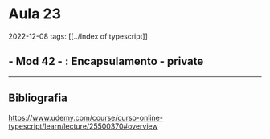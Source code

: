 # Aula 23
2022-12-08
tags: [[../Index of typescript]]

## - Mod 42 - : Encapsulamento - private



-----------------------------------------------
## Bibliografia

https://www.udemy.com/course/curso-online-typescript/learn/lecture/25500370#overview
